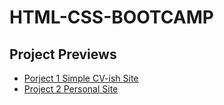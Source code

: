 # HTML-CSS-BOOTCAMP
<h2>Project Previews</h2>
<ul>
  <li>
  <a href="https://htmlpreview.github.io/?https://github.com/molly-fan/HTML-CSS-BOOTCAMP/blob/main/Project-1-A-Simple-CV-ish-Site/index.html" target="_blank">Porject 1 Simple CV-ish Site</a>
  </li>
  <li>
    	<a href="https://htmlpreview.github.io/?https://github.com/molly-fan/HTML-CSS-BOOTCAMP/blob/main/Project-2-Personal-Site/index.html" target="_blank">Project 2 Personal Site</a>
  </li>
  </ul>
